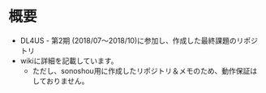 # 概要

- DL4US - 第2期 (2018/07〜2018/10)に参加し、作成した最終課題のリポジトリ
- wikiに詳細を記載しています。
  - ただし、sonoshou用に作成したリポジトリ＆メモのため、動作保証はしておりません。

